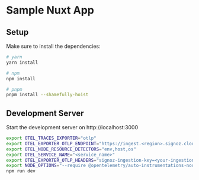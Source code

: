 # Sample Nuxt App

## Setup

Make sure to install the dependencies:

```bash
# yarn
yarn install

# npm
npm install

# pnpm
pnpm install --shamefully-hoist
```

## Development Server

Start the development server on http://localhost:3000

```bash
export OTEL_TRACES_EXPORTER="otlp"
export OTEL_EXPORTER_OTLP_ENDPOINT="https://ingest.<region>.signoz.cloud:443"
export OTEL_NODE_RESOURCE_DETECTORS="env,host,os"
export OTEL_SERVICE_NAME="<service_name>"
export OTEL_EXPORTER_OTLP_HEADERS="signoz-ingestion-key=<your-ingestion-key>"
export NODE_OPTIONS="--require @opentelemetry/auto-instrumentations-node/register"
npm run dev
```
